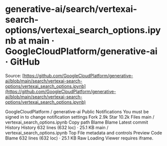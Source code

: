 # generative-ai/search/vertexai-search-options/vertexai_search_options.ipynb at main · GoogleCloudPlatform/generative-ai · GitHub

Source: [https://github.com/GoogleCloudPlatform/generative-ai/blob/main/search/vertexai-search-options/vertexai_search_options.ipynb](https://github.com/GoogleCloudPlatform/generative-ai/blob/main/search/vertexai-search-options/vertexai_search_options.ipynb)

GoogleCloudPlatform
/
generative-ai
Public
Notifications
You must be signed in to change notification settings
Fork
2.9k
Star
10.2k
Files
main
/
vertexai_search_options.ipynb
Copy path
Blame
Blame
Latest commit
History
History
632 lines (632 loc) · 25.1 KB
main
/
vertexai_search_options.ipynb
Top
File metadata and controls
Preview
Code
Blame
632 lines (632 loc) · 25.1 KB
Raw
Loading
Viewer requires iframe.

